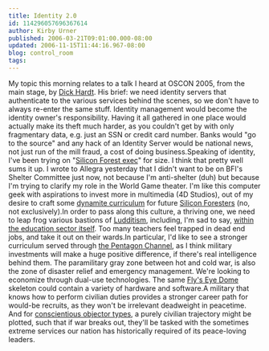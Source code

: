 ```yaml
---
title: Identity 2.0
id: 114296057696367614
author: Kirby Urner
published: 2006-03-21T09:01:00.000-08:00
updated: 2006-11-15T11:44:16.967-08:00
blog: control_room
tags: 
---
```


My topic this morning relates to a talk I heard at OSCON 2005, from the main stage, by [Dick Hardt](http://www.identity20.com/media/OSCON2005/).  His brief:  we need identity servers that authenticate to the various services behind the scenes, so we don't have to always re-enter the same stuff.  Identity management would become the identity owner's responsibility.  Having it all gathered in one place would actually make its theft much harder, as you couldn't get by with only fragmentary data, e.g. just an SSN or credit card number.  Banks would "go to the source" and any hack of an Identity Server would be national news, not just run of the mill fraud, a cost of doing business.Speaking of identity, I've been trying on "[Silicon Forest exec](http://mathforum.org/kb/message.jspa?messageID=4581466)" for size.  I think that pretty well sums it up.  I wrote to Allegra yesterday that I didn't want to be on BFI's Shelter Committee just now, not because I'm anti-shelter (duh) but because I'm trying to clarify my role in the World Game theater.  I'm like this computer geek with aspirations to invest more in multimedia (4D Studios), out of my desire to craft some [dynamite curriculum](http://mathforum.org/kb/thread.jspa?messageID=4581750) for future [Silicon Foresters](http://mathforum.org/kb/thread.jspa?threadID=1351435) (no, not exclusively).In order to pass along this culture, a thriving one, we need to leap frog various bastions of [Ludditism](http://en.wikipedia.org/wiki/Luddite), including, I'm sad to say, [within the education sector itself](http://mathforum.org/kb/message.jspa?messageID=4582153).  Too many teachers feel trapped in dead end jobs, and take it out on their wards.In particular, I'd like to see a stronger curriculum served through [the Pentagon Channel](http://mybizmo.blogspot.com/2005/02/pentagon-channel.html), as I think military investments will make a huge positive difference, if there's real intelligence behind them.  The paramilitary gray zone between hot and cold war, is also the zone of disaster relief and emergency management.  We're looking to economize through dual-use technologies.  The same [Fly's Eye Dome](http://worldgame.blogspot.com/2006/01/location-scouting.html) skeleton could contain a variety of hardware and software.A military that knows how to perform civilian duties provides a stronger career path for would-be recruits, as they won't be irrelevant deadweight in peacetime.  And for [conscientious objector types](http://en.wikipedia.org/wiki/Conscientious_objector), a purely civilian trajectory might be plotted, such that if war breaks out, they'll be tasked with the sometimes extreme services our nation has historically required of its peace-loving leaders.